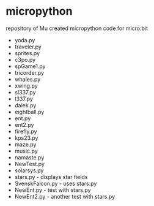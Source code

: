 # micropython
repository of Mu created micropython code for micro:bit

* yoda.py
* traveler.py
* sprites.py
* c3po.py
* spGame1.py
* tricorder.py
* whales.py
* xwing.py
* sl337.py
* l337.py
* dalek.py
* eightball.py
* ent.py
* ent2.py
* firefly.py
* kps23.py
* maze.py
* music.py
* namaste.py
* NewTest.py
* solarsys.py
* stars.py - displays star fields 
* SvenskFalcon.py - uses stars.py
* NewEnt.py - test with stars.py
* NewEnt2.py - another test with stars.py
